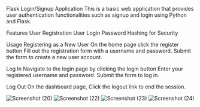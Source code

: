 Flask Login/Signup Application
This is a basic web application that provides user authentication functionalities such as signup and login using Python and Flask.

Features
User Registration
User Login
Password Hashing for Security


Usage
Registering as a New User
On the home page click the register button
Fill out the registration form with a username and password.
Submit the form to create a new user account.

Log In
Navigate to the login page by clicking the login button
Enter your registered username and password.
Submit the form to log in.

Log Out
On the dashboard page,
Click the logout link to end the session.




![Screenshot (20)](https://github.com/shobbydun/login_signup_pages_FlaskAPP/assets/87327873/513ef3cc-4bd5-4bda-94e4-8f5bb4ca53bf)
![Screenshot (22)](https://github.com/shobbydun/login_signup_pages_FlaskAPP/assets/87327873/1d7fd481-261b-4241-8fb7-626006dfbcf3)
![Screenshot (23)](https://github.com/shobbydun/login_signup_pages_FlaskAPP/assets/87327873/b55249cd-e7f2-4cf4-8b91-5cd48b1dcc3d)
![Screenshot (24)](https://github.com/shobbydun/login_signup_pages_FlaskAPP/assets/87327873/059e0648-2186-4911-b0c4-63e7da59c31a)














